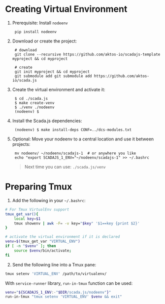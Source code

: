 # Creating Virtual Environment 

1. Prerequisite: Install `nodeenv`

        pip install nodeenv

2. Download or create the project:

        # download 
        git clone --recursive https://github.com/aktos-io/scadajs-template myproject && cd myproject

        # create 
        git init myproject && cd myproject 
        git submodule add git submodule add https://github.com/aktos-io/scada.js

3. Create the virtual environment and activate it:
    
        $ cd ./scada.js
        $ make create-venv
        $ ./venv ./nodeenv
        (nodeenv) $ 


4. Install the Scada.js dependencies:

        (nodeenv) $ make install-deps CONF=../dcs-modules.txt
        
5. Optional: Move your nodeenv to a central location and use it between projects:
        
        mv nodeenv/ ~/nodeenv/scadajs-1  # or anywhere you like
        echo "export SCADAJS_1_ENV="~/nodeenv/scadajs-1" >> ~/.bashrc

   > Next time you can use: `./scada.js/venv`

# Preparing Tmux

1. Add the following in your `~/.bashrc`:

```bash
# For Tmux VirtualEnv support
tmux_get_var(){
    local key=$1
    tmux showenv | awk -F= -v key="$key" '$1==key {print $2}'
}

# activate the virtual environment if it is declared
venv=$(tmux_get_var "VIRTUAL_ENV")
if [ -n "$venv" ]; then
    source $venv/bin/activate;
fi
```

2. Send the following line into a Tmux pane:

```bash
tmux setenv 'VIRTUAL_ENV' /path/to/virtualenv/
```

With `service-runner` library, `run-in-tmux` function can be used: 

```bash
venv="${SCADAJS_1_ENV:-"$DIR/scada.js/nodeenv"}"
run-in-tmux "tmux setenv 'VIRTUAL_ENV' $venv && exit"
```
